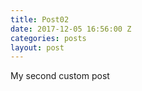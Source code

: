 ```yaml
---
title: Post02
date: 2017-12-05 16:56:00 Z
categories: posts
layout: post
---
```


My second custom post
